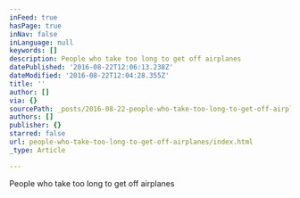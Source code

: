 ```yaml
---
inFeed: true
hasPage: true
inNav: false
inLanguage: null
keywords: []
description: People who take too long to get off airplanes
datePublished: '2016-08-22T12:06:13.238Z'
dateModified: '2016-08-22T12:04:28.355Z'
title: ''
author: []
via: {}
sourcePath: _posts/2016-08-22-people-who-take-too-long-to-get-off-airplanes.md
authors: []
publisher: {}
starred: false
url: people-who-take-too-long-to-get-off-airplanes/index.html
_type: Article

---
```

People who take too long to get off airplanes